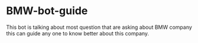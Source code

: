 # BMW-bot-guide
This bot is talking about most question that are asking about BMW company this can guide any one to know better about this company.
